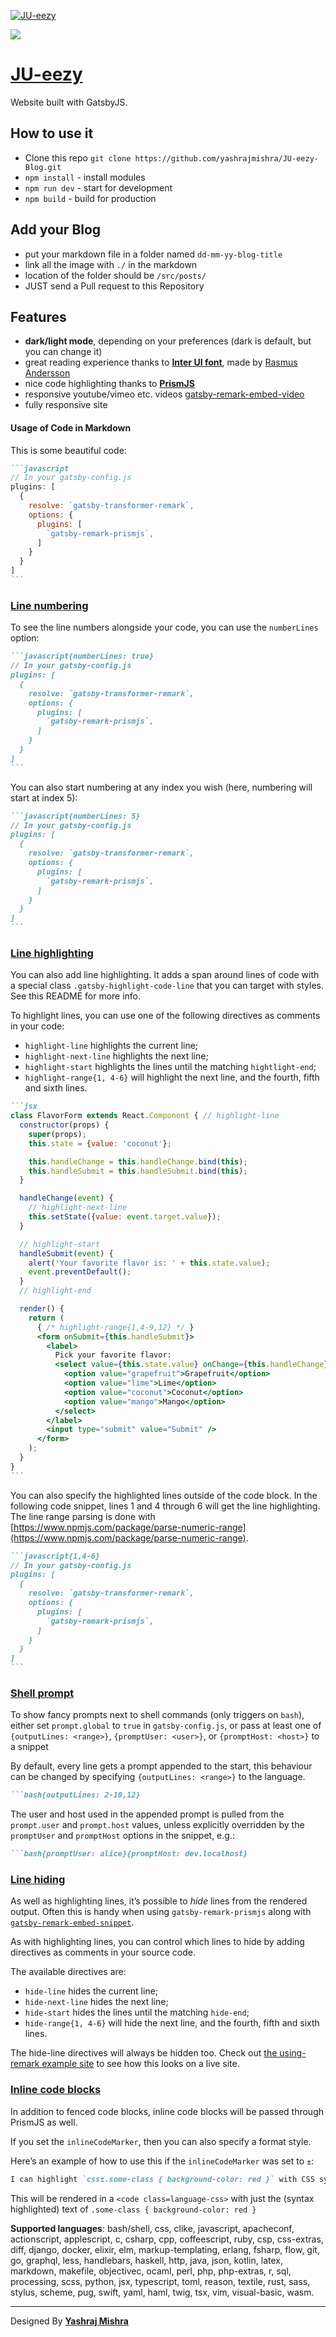[![JU-eezy](https://raw.githubusercontent.com/yashrajmishra/JU-eezy-Web/master/Support%20files/background.png)](https://jueezy.rocks)

![](https://badgen.net/github/status/yashrajmishra/JU-eezy-Web)

# [JU-eezy](https://jueezy.rocks)

Website built with GatsbyJS.

## How to use it

- Clone this repo `git clone https://github.com/yashrajmishra/JU-eezy-Blog.git`
- `npm install` - install modules
- `npm run dev` - start for development
- `npm build` - build for production

## Add your Blog

- put your markdown file in a folder named `dd-mm-yy-blog-title` 
- link all the image with `./` in the markdown
- location of the folder should be `/src/posts/`
- JUST send a Pull request to this Repository 

## Features

- **dark/light mode**, depending on your preferences (dark is default, but you can change it)
- great reading experience thanks to [**Inter UI font**](https://rsms.me/inter/), made by [Rasmus Andersson](https://rsms.me/about/)
- nice code highlighting thanks to [**PrismJS**](https://prismjs.com)
- responsive youtube/vimeo etc. videos [gatsby-remark-embed-video](https://github.com/borgfriend/gatsby-remark-embed-video)
- fully responsive site

#### Usage of Code in Markdown

This is some beautiful code:

````markdown
```javascript
// In your gatsby-config.js
plugins: [
  {
    resolve: `gatsby-transformer-remark`,
    options: {
      plugins: [
        `gatsby-remark-prismjs`,
      ]
    }
  }
]
```
````

### [Line numbering](https://www.gatsbyjs.org/packages/gatsby-remark-prismjs/#line-numbering)

To see the line numbers alongside your code, you can use the `numberLines` option:

````markdown
```javascript{numberLines: true}
// In your gatsby-config.js
plugins: [
  {
    resolve: `gatsby-transformer-remark`,
    options: {
      plugins: [
        `gatsby-remark-prismjs`,
      ]
    }
  }
]
```
````

You can also start numbering at any index you wish (here, numbering will start at index 5):

````markdown
```javascript{numberLines: 5}
// In your gatsby-config.js
plugins: [
  {
    resolve: `gatsby-transformer-remark`,
    options: {
      plugins: [
        `gatsby-remark-prismjs`,
      ]
    }
  }
]
```
````

### [Line highlighting](https://www.gatsbyjs.org/packages/gatsby-remark-prismjs/#line-highlighting)

You can also add line highlighting. It adds a span around lines of code with a special class `.gatsby-highlight-code-line` that you can target with styles. See this README for more info.

To highlight lines, you can use one of the following directives as comments in your code:

- `highlight-line` highlights the current line;
- `highlight-next-line` highlights the next line;
- `highlight-start` highlights the lines until the matching `hightlight-end`;
- `highlight-range{1, 4-6}` will highlight the next line, and the fourth, fifth and sixth lines.

````markdown
```jsx
class FlavorForm extends React.Component { // highlight-line
  constructor(props) {
    super(props);
    this.state = {value: 'coconut'};

    this.handleChange = this.handleChange.bind(this);
    this.handleSubmit = this.handleSubmit.bind(this);
  }

  handleChange(event) {
    // highlight-next-line
    this.setState({value: event.target.value});
  }

  // highlight-start
  handleSubmit(event) {
    alert('Your favorite flavor is: ' + this.state.value);
    event.preventDefault();
  }
  // highlight-end

  render() {
    return (
      { /* highlight-range{1,4-9,12} */ }
      <form onSubmit={this.handleSubmit}>
        <label>
          Pick your favorite flavor:
          <select value={this.state.value} onChange={this.handleChange}>
            <option value="grapefruit">Grapefruit</option>
            <option value="lime">Lime</option>
            <option value="coconut">Coconut</option>
            <option value="mango">Mango</option>
          </select>
        </label>
        <input type="submit" value="Submit" />
      </form>
    );
  }
}
```
````

You can also specify the highlighted lines outside of the code block. In the following code snippet, lines 1 and 4 through 6 will get the line highlighting. The line range parsing is done with [https://www.npmjs.com/package/parse-numeric-range](https://www.npmjs.com/package/parse-numeric-range).

````markdown
```javascript{1,4-6}
// In your gatsby-config.js
plugins: [
  {
    resolve: `gatsby-transformer-remark`,
    options: {
      plugins: [
        `gatsby-remark-prismjs`,
      ]
    }
  }
]
```
````

### [Shell prompt](https://www.gatsbyjs.org/packages/gatsby-remark-prismjs/#shell-prompt)

To show fancy prompts next to shell commands (only triggers on `bash`), either set `prompt.global` to `true` in `gatsby-config.js`, or pass at least one of `{outputLines: <range>}`, `{promptUser: <user>}`, or `{promptHost: <host>}` to a snippet

By default, every line gets a prompt appended to the start, this behaviour can be changed by specifying `{outputLines: <range>}` to the language.

````markdown
```bash{outputLines: 2-10,12}
````

The user and host used in the appended prompt is pulled from the `prompt.user` and `prompt.host` values, unless explicitly overridden by the `promptUser` and `promptHost` options in the snippet, e.g.:

````markdown
```bash{promptUser: alice}{promptHost: dev.localhost}
````

### [Line hiding](https://www.gatsbyjs.org/packages/gatsby-remark-prismjs/#line-hiding)

As well as highlighting lines, it’s possible to *hide* lines from the rendered output. Often this is handy when using `gatsby-remark-prismjs` along with [`gatsby-remark-embed-snippet`](https://www.gatsbyjs.org/packages/gatsby-remark-embed-snippet/).

As with highlighting lines, you can control which lines to hide by adding directives as comments in your source code.

The available directives are:

- `hide-line` hides the current line;
- `hide-next-line` hides the next line;
- `hide-start` hides the lines until the matching `hide-end`;
- `hide-range{1, 4-6}` will hide the next line, and the fourth, fifth and sixth lines.

The hide-line directives will always be hidden too. Check out [the using-remark example site](https://using-remark.gatsbyjs.org/embed-snippets/) to see how this looks on a live site.

### [Inline code blocks](https://www.gatsbyjs.org/packages/gatsby-remark-prismjs/#inline-code-blocks)

In addition to fenced code blocks, inline code blocks will be passed through PrismJS as well.

If you set the `inlineCodeMarker`, then you can also specify a format style.

Here’s an example of how to use this if the `inlineCodeMarker` was set to `±`:

```markdown
I can highlight `css±.some-class { background-color: red }` with CSS syntax.
```

This will be rendered in a `<code class=language-css>` with just the (syntax highlighted) text of `.some-class { background-color: red }`

**Supported languages**: bash/shell, css, clike, javascript, apacheconf, actionscript, applescript, c, csharp, cpp, coffeescript, ruby, csp, css-extras, diff, django, docker, elixir, elm, markup-templating, erlang, fsharp, flow, git, go, graphql, less, handlebars, haskell, http, java, json, kotlin, latex, markdown, makefile, objectivec, ocaml, perl, php, php-extras, r, sql, processing, scss, python, jsx, typescript, toml, reason, textile, rust, sass, stylus, scheme, pug, swift, yaml, haml, twig, tsx, vim, visual-basic, wasm.

---

Designed By **[Yashraj Mishra](https://yashrajmishra.github.io)**
